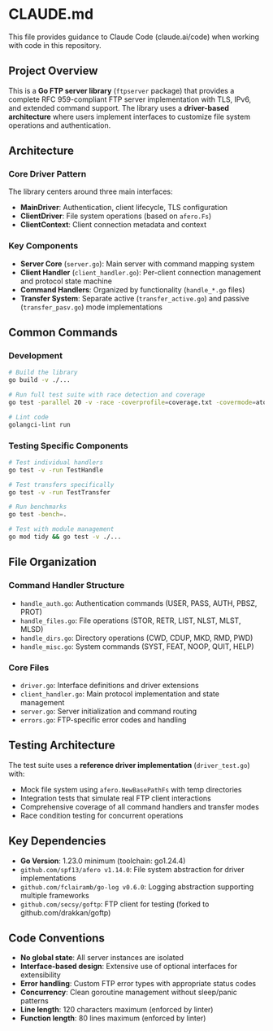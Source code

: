 # CLAUDE.md

This file provides guidance to Claude Code (claude.ai/code) when working with code in this repository.

## Project Overview

This is a **Go FTP server library** (`ftpserver` package) that provides a complete RFC 959-compliant FTP server implementation with TLS, IPv6, and extended command support. The library uses a **driver-based architecture** where users implement interfaces to customize file system operations and authentication.

## Architecture

### Core Driver Pattern
The library centers around three main interfaces:
- **MainDriver**: Authentication, client lifecycle, TLS configuration
- **ClientDriver**: File system operations (based on `afero.Fs`)  
- **ClientContext**: Client connection metadata and context

### Key Components
- **Server Core** (`server.go`): Main server with command mapping system
- **Client Handler** (`client_handler.go`): Per-client connection management and protocol state machine
- **Command Handlers**: Organized by functionality (`handle_*.go` files)
- **Transfer System**: Separate active (`transfer_active.go`) and passive (`transfer_pasv.go`) mode implementations

## Common Commands

### Development
```bash
# Build the library
go build -v ./...

# Run full test suite with race detection and coverage
go test -parallel 20 -v -race -coverprofile=coverage.txt -covermode=atomic ./...

# Lint code
golangci-lint run
```

### Testing Specific Components
```bash
# Test individual handlers
go test -v -run TestHandle

# Test transfers specifically  
go test -v -run TestTransfer

# Run benchmarks
go test -bench=.

# Test with module management
go mod tidy && go test -v ./...
```

## File Organization

### Command Handler Structure
- `handle_auth.go`: Authentication commands (USER, PASS, AUTH, PBSZ, PROT)
- `handle_files.go`: File operations (STOR, RETR, LIST, NLST, MLST, MLSD)
- `handle_dirs.go`: Directory operations (CWD, CDUP, MKD, RMD, PWD)
- `handle_misc.go`: System commands (SYST, FEAT, NOOP, QUIT, HELP)

### Core Files
- `driver.go`: Interface definitions and driver extensions
- `client_handler.go`: Main protocol implementation and state management
- `server.go`: Server initialization and command routing
- `errors.go`: FTP-specific error codes and handling

## Testing Architecture

The test suite uses a **reference driver implementation** (`driver_test.go`) with:
- Mock file system using `afero.NewBasePathFs` with temp directories
- Integration tests that simulate real FTP client interactions
- Comprehensive coverage of all command handlers and transfer modes
- Race condition testing for concurrent operations

## Key Dependencies

- **Go Version**: 1.23.0 minimum (toolchain: go1.24.4)
- `github.com/spf13/afero v1.14.0`: File system abstraction for driver implementations
- `github.com/fclairamb/go-log v0.6.0`: Logging abstraction supporting multiple frameworks
- `github.com/secsy/goftp`: FTP client for testing (forked to github.com/drakkan/goftp)

## Code Conventions

- **No global state**: All server instances are isolated
- **Interface-based design**: Extensive use of optional interfaces for extensibility
- **Error handling**: Custom FTP error types with appropriate status codes
- **Concurrency**: Clean goroutine management without sleep/panic patterns
- **Line length**: 120 characters maximum (enforced by linter)
- **Function length**: 80 lines maximum (enforced by linter)